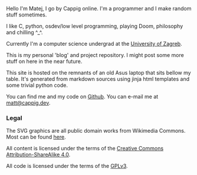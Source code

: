 Hello I'm Matej, I go by Cappig online. I'm a programmer and I make random stuff sometimes.

I like C, python, osdev/low level programming, playing Doom, philosophy and chilling ^_^.

Currently I'm a computer science undergrad at the [University of Zagreb](https://www.fer.unizg.hr/en/studies/bachelor/computing).

This is my personal 'blog' and project repository. I might post some more stuff on here in the near future.

This site is hosted on the remnants of an old Asus laptop that sits bellow my table. It's generated from markdown sources using jinja html templates and some trivial python code.

You can find me and my code on [Github](https://github.com/cappig). You can e-mail me at <matt@cappig.dev>.

### Legal

The SVG graphics are all public domain works from Wikimedia Commons. Most can be found [here](https://commons.wikimedia.org/w/index.php?title=Category:Typographic_ornaments_in_SVG).

All content is licensed under the terms of the [Creative Commons Attribution-ShareAlike 4.0](https://creativecommons.org/licenses/by-sa/4.0/).

All code is licensed under the terms of the [GPLv3](https://www.gnu.org/licenses/gpl-3.0.en.html).

